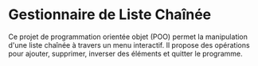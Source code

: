 # Gestionnaire de Liste Chaînée
Ce projet de programmation orientée objet (POO) permet la manipulation d'une liste chaînée à travers un menu interactif. Il propose des opérations pour ajouter, supprimer, inverser des éléments et quitter le programme.
